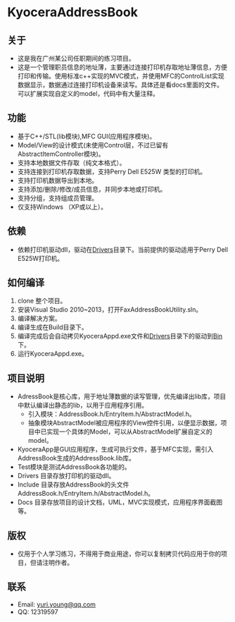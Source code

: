 # KyoceraAddressBook


## 关于
* 这是我在广州某公司任职期间的练习项目。
* 这是一个管理职员信息的地址薄，主要通过连接打印机存取地址薄信息，方便打印和传输。使用标准c++实现的MVC模式，并使用MFC的ControlList实现数据显示，数据通过连接打印机设备来读写。具体还是看docs里面的文件。
可以扩展实现自定义的model，代码中有大量注释。

## 功能
* 基于C++/STL(lib模块),MFC GUI(应用程序模块)。
* Model/View的设计模式(未使用Control层，不过已留有AbstractItemController模块)。
* 支持本地数据文件存取（纯文本格式）。
* 支持连接到打印机存取数据，支持Perry Dell E525W 类型的打印机。
* 支持打印机数据导出到本地。
* 支持添加/删除/修改/成员信息，并同步本地或打印机。
* 支持分组，支持组成员管理。
* 仅支持Windows （XP或以上）。

## 依赖
* 依赖打印机驱动dll，驱动在[Drivers](https://github.com/newdebug/KyoceraAddressBook/tree/master/Drivers)目录下。当前提供的驱动适用于Perry Dell E525W打印机。

## 如何编译
1. clone 整个项目。
2. 安装Visual Studio 2010~2013，打开FaxAddressBookUtility.sln。
3. 编译解决方案。
4. 编译生成在Build目录下。
5. 编译完成后会自动拷贝KyoceraAppd.exe文件和[Drivers](https://github.com/newdebug/KyoceraAddressBook/tree/master/Drivers)目录下的驱动到[Bin](https://github.com/newdebug/KyoceraAddressBook/tree/master/Bin)下。
6. 运行KyoceraAppd.exe。

## 项目说明
* AdressBook是核心库，用于地址薄数据的读写管理，优先编译出lib库，项目中默认编译出静态的lib，以用于应用程序引用。
	* 引入模块：AddressBook.h/EntryItem.h/AbstractModel.h。
	* 抽象模块AbstractModel被应用程序的View控件引用，以便显示数据，项目中已实现一个具体的Model，可以从AbstractModel扩展自定义的model。
* KyoceraApp是GUI应用程序，生成可执行文件，基于MFC实现，需引入AddressBook生成的AddressBook.lib库。
* Test模块是测试AddressBook各功能的。
* Drivers 目录存放打印机的驱动dll。
* Include 目录存放AddressBook的头文件AddressBook.h/EntryItem.h/AbstractModel.h。
* Docs 目录存放项目的设计文档，UML，MVC实现模式，应用程序界面截图等。

## 版权
* 仅用于个人学习练习，不得用于商业用途，你可以复制拷贝代码应用于你的项目，但请注明作者。

## 联系
* Email: yuri.young@qq.com
* QQ: 12319597
